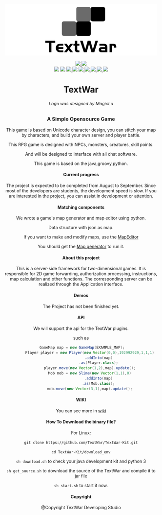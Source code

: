 <p align="center">
<img src="readme_image/banner.png" width=500>
<div align="center">
 <a href="https://github.com/TextWar/TextWar/network/members">
 <img src="https://img.shields.io/github/forks/TextWar/TextWar?style=social">
 </a>
 <a href="https://github.com/TextWar/TextWar/stargazers">
 <img src="https://img.shields.io/github/stars/TextWar/TextWar?style=social">
 </a>
</div>
 <div align="center">
 <img src="https://img.shields.io/github/v/release/TextWar/TextWar?include_prereleases">
 <img src="https://img.shields.io/github/languages/code-size/TextWar/TextWar">
 <a href="https://github.com/TextWar/TextWar/issues">
    <img src="https://img.shields.io/github/issues/TextWar/TextWar">
 </a>
 <img src="https://coveralls.io/repos/github/TextWar/TextWar/badge.svg?branch=master">
 <a href="http://hits.dwyl.com/TextWar/TextWar">
 <img src="http://hits.dwyl.com/TextWar/TextWar.svg">
 </a>
 
 <a href="https://gitter.im/mytextwar/community?utm_source=badge&utm_medium=badge&utm_campaign=pr-badge)">
    <img src="https://badges.gitter.im/mytextwar/community.svg" >
   </a>
  <a href = "https://travis-ci.org/github/TextWar/TextWar/builds/671445536?utm_source=github_status&utm_medium=notification">
  <img src="https://travis-ci.org/TextWar/TextWar.svg?branch=master">
 </a>
  <a href="https://github.com/TextWar/TextWar/search?l=java">
  <img src="https://img.shields.io/github/languages/count/TextWar/TextWar">
 </a>
  <a href="LICENSE">
     <img src="https://img.shields.io/badge/license-TPL-green">
  </a>
  </div>

</p>
<div align="center">
 
# TextWar
###### Logo was designed by MagicLu
### A Simple Opensource Game

This game is based on Unicode character design, 
you can stitch your map by characters, and build your own server and player battle.

This RPG game is designed with NPCs, monsters, creatures, skill points.

And will be designed to interface with all chat software.

This game is based on the java,groovy,python.

#### Current progress

The project is expected to be completed from August to September. Since most of the developers are students, the development speed is slow. If you are interested in the project, you can assist in development or attention.

#### Matching components

We wrote a game's map generator and map editor using python.

Data structure with json as map.

If you want to make and modify maps, use the [MapEditor](https://github.com/TextWar/Textwar-MapEditor)

You should get the [Map generator](https://github.com/TextWar/textwar-py) to run it.

#### About this project

This is a server-side framework for two-dimensional games. 
It is responsible for 2D game forwarding, authorization processing, instructions, map calculation and other functions. 
The corresponding server can be realized through the Application interface.

#### Demos

The Project has not been finished yet.


#### API

We will support the api for the TextWar plugins.

such as

```groovy
 GameMap map = new GameMap(EXAMPLE_MAP);
        Player player = new Player(new Vector(0,0),192992929,1,1,1)
                .addInto(map)
                .as(Player.class);
        player.move(new Vector(1,2),map).update();
        Mob mob = new Slime(new Vector(1,1),0)
                .addInto(map)
                .as(Mob.class);
        mob.move(new Vector(3,1),map).update();
```
#### WIKI

You can see more in [wiki](https://github.com/TextWar/QQTextWar/wiki)

#### How To Download the binary file?

For Linux:

`git clone https://github.com/TextWar/TextWar-Kit.git`

`cd TextWar-Kit/download_env` 

`sh download.sh` to check your java development kit and python 3

`sh get_source.sh` to download the source of the TextWar and compile it to jar file

`sh start.sh` to start it now.

#### Copyright

@Copyright TextWar Developing Studio

</div>










